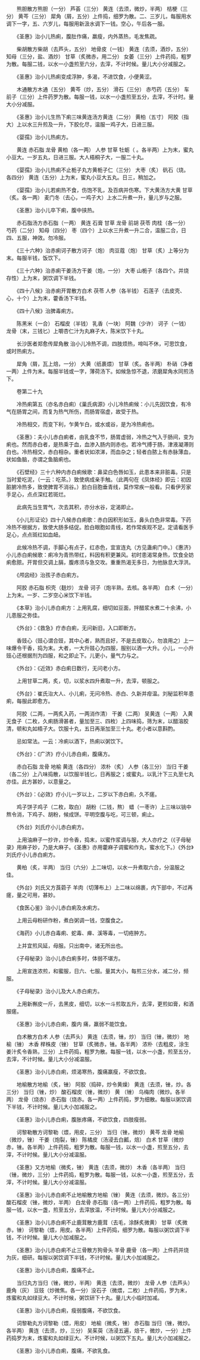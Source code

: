 <!-- { "loadSidebar": true } -->
　　熊胆散方熊胆（一分） 芦荟（三分） 黄连（去须，微炒，半两） 桔梗（三分） 黄芩（三分） 犀角（屑，五分）上件捣，细罗为散。二、三岁儿，每服用水调下一字，五、六岁儿，每服用新汲水调下一钱。空心，午后各一服。

　　《圣惠》治小儿热痢，腹肚作痛，羸瘦，内外蒸热，毛发焦疏。

　　柴胡散方柴胡（去芦头，五分） 地骨皮（一钱） 黄连（去须，酒炒，五分） 知母（三分，盐、酒炒） 甘草（炙微赤，用二分） 女萎（三分）上件药捣，粗罗为散。每服二钱，以水一小盏煎至六分，去滓，不计时候。量儿大小分减服之。

　　《圣惠》治小儿热痢变成浮肿，多渴，不进饮食，小便黄涩。

　　木通散方木通（五分） 黄芩（炒，五分） 滑石（三分） 赤芍药（五分） 车前子（三分）上件药罗为散。每服一钱，以水一小盏煎至五分，去滓，不计时。量大小分减服。

　　《圣惠》治小儿生热下痢三味黄连汤方黄连（二分） 黄柏（五寸） 阿胶（指大）上以水三升煎及一升，下胶化尽，温服一鸡子大，日进三服。

　　《婴孺》治小儿热痢方。

　　黄连 赤石脂 龙骨 黄柏（各一两） 人参 甘草 牡蛎（ 。各半两）上为末，蜜丸小豆大。一岁五丸，日进三服。大人梧桐子大，一服二十丸。

　　《婴孺》治小儿热痢不止栀子丸方黄栀子仁（三分） 大枣（炙） 矾石（烧。各四分） 黄连（五分）上为末，蜜丸小豆大五丸。日三，稍加之。

　　《婴孺》治小儿若痢热不食，伤饱不乳，及百病并伤寒。下大黄汤方大黄 甘草（炙。各一两） 麦门冬（去心，一鸡子大）上水二升煮一升，量儿岁与之服。

　　《圣惠》治小儿卒下痢，腹中挟热。

　　赤石脂汤方赤石脂（一两） 黄连 石膏 甘草 龙骨 前胡 茯苓 肉桂（各一分） 芍药（二分） 知母（四分） 枣（四个）上以水三升煮一升二合，温服二合，日四、五服，神效。勿冷服。

　　《三十六种》治赤痢诃子散方诃子（炮） 肉豆蔻（炮） 甘草（炙）上等分为末。每服半钱，饭饮下。

　　《三十六种》治赤痢干姜汤方干姜（炮，一分） 大枣 山栀子（各四个。并烧存性）上为末，粥饮调下半钱。

　　《四十八候》治赤痢开胃散方白术 茯苓 人参（各半钱） 石莲子（去皮壳、心，十个）上为末，藿香汤下半钱。

　　《四十八候》治脾毒痢方。

　　陈黑米（一合） 石榴皮（半钱） 乳香（一块） 阿魏（少许） 诃子（一钱） 龙骨（末，三钱匕）上嚼杏仁汁为丸麻子大，陈米饮下十丸。

　　长沙医者郑愈传犀角散 治小儿冷热不调，四肢烦热，啼叫不休，可思饮食，或时热痢方。

　　犀角（屑，瓦上焙，一分） 大黄（纸裹煨） 甘草（炙。各半两） 朴硝（净者一两）上件为末。每服半钱或一字，薄荷汤下。如候急惊不退，浓磨犀角水同煎汤下。

　　卷第二十九

　　冷热痢第五（亦名赤白痢）《巢氏病源》小儿冷热痢候：小儿先因饮食，有冷气在肠胃之间，而复为热气所伤，而肠胃宿虚，故受于热。

　　冷热相交，而变下利，乍黄乍白，或水或谷，是为冷热痢也。

　　《圣惠》：夫小儿赤白痢者，由乳食不节，肠胃虚弱，冷热之气入于肠间，变为痢也。然而赤白者，是热乘于血，血渗入肠内则赤也。若冷气搏于肠，津液凝滞则白也。冷热相交，赤白相杂。重者状如浓涕，而血杂之；轻者白脓上有赤脉薄血，状如鱼脑，亦谓之鱼脑痢也。

　　《石壁经》三十六种内赤白痢候歌：鼻梁白色唇如玉，此患本来非脏毒。只是当时爱吃泥，（一云：吃茶。）致使病成亲手触。（此两句在《凤体经》即云：初因脏腑冷热多，致使脾胃不消谷。）脸白目胞垂青线，莫作常疾一般看。只看伊芳家手足心，点点深红若斑烂。

　　此病先当生胃气，次去其积，亦分水谷，定渴即止。

　　《小儿形证论》四十八候赤白痢歌：赤白因积形如玉，鼻头白色非常毒。下药冷热不根据方，致使大肠多结促。脸白眼胞如青线，若作常疾观不足。定请看医手足心，点点斑红如血衄。

　　此候冷热不调，手脚心有点子，红赤色，宜宣连丸（方见蛊痢门中。）《惠济》小儿赤白痢候歌：痢冷为青热带红，料因有积更兼风。初时患渴常身热，饮食全妨痢愈脓。开胃但交调上膈，腹疼须与急交攻。重重热渴无多日，为他脉息大浮洪。

　　《颅囟经》治孩子赤白痢方。

　　阿胶 赤石脂 枳壳（麸炒） 龙骨 诃子（炮半熟，去核。各半两） 白术（一分）上为末。一岁、二岁空心米饮下半钱。

　　《本草》治小儿赤白痢方：上用乳腐，细切如豆面，拌醋浆水煮二十余沸，小儿患服之弥佳。

　　《外台》：《救急》疗赤白痢，无问新旧，入口即断方。

　　香豉心（豉心谓合豉，其中心者，熟而且好，不是去皮取心，勿浪用之）上一味爆令干香，捣为末。大者，一大升豉心为四服，服别以酒一大升。小儿，一小升豉心还根据剂为四服，和之即止下。儿更小，量气力与之。

　　《外台》：《近效》赤白痢日数行，无问老小方。

　　上用甘草二两，炙，切，以浆水四升煮取一升，去滓，顿服之。

　　《外台》：崔氏治大人、小儿痢，无问冷热、赤白、久新并疳温。刘秘监积年患痢，每服此即愈方。

　　阿胶（二两，一两炙入药，一两消作清） 干姜（二两） 吴黄连（一两） 入黄无食子（二枚，久痢肠滑甚者，量加至三、四枚）上四味捣，筛为末，以醋溶胶清，顿和丸如梧子大。饮服十丸，五日再渐加至三十丸。老小者以意斟酌。

　　忌如常法。一云：冷痢以酒下，热痢以粥饮下。

　　《外台》：《广济》疗小儿赤白痢，腹痛方。

　　赤白石脂 龙骨 地榆 黄连（各四分） 浓朴（炙） 人参（各三分） 当归 干姜（各二分）上八味捣散，以饮服半钱匕，日再服之；或蜜丸，以乳汁下三丸至七丸亦佳。此方甚妙，以意量之。

　　《外台》：《必效》疗小儿一岁以上，二岁以下赤白痢，久不瘥。

　　鸡子饼子鸡子（二枚，取白） 胡粉（二钱，熬） 蜡（一枣许）上三味以铫中熬令消，下鸡子、胡粉，候成饼。平明空腹与吃，可三顿，痢止。

　　《外台》刘氏疗小儿赤白痢方。

　　上用油麻子一抄许，炒令香，捣末，以蜜作浆调与服，大人亦疗之（《子母秘录》用麻子妙，乃是大麻子。《圣惠》亦用藿麻子调蜜和作丸，蜜水化下。）《外台》刘氏疗小儿赤白痢方。

　　黄柏（炙，半两） 当归（六分）上二味切，以水一升煮取六合，分温服之佳。

　　《外台》刘氏又方莨菪子 羊肉（切薄布上）上二味以绵裹，内下部中，不过再瘥，量之可用，甚妙。

　　《食医心鉴》治小儿赤白痢及水痢方。

　　上用云母粉研作粉，煮白粥调一钱，空腹食之。

　　《海药》小儿赤白毒痢、蛇毒、瘅、溪等毒，一切疮肿方。

　　上并宜煎风延，母服。只出南中，诸无所出也。

　　《子母秘录》治小儿赤白痢多时，体弱不堪方。

　　上用宣连浓煎，和蜜服，日六、七服。量其大小，每煎三分水，减二分，频服。

　　《子母秘录》治小儿及大人赤白痢方。

　　上用新槲皮一斤，去黑皮，细切，以水一斗煎取五升，去滓，更煎如膏，和酒服瘥。

　　《圣惠》治小儿赤白痢，腹内 痛，羸弱不能饮食。

　　白术散方白术 人参（去芦头） 黄连（去须，锉，炒） 当归（锉，微炒） 地榆（锉） 木香 榉株皮（锉） 甘草（炙微赤，锉。各半两） 浓朴（去粗皮，涂生姜汁炙令香熟，三分）上件药捣，粗罗为散。每服一钱，以水一小盏，煎至五分，去滓，不计时候。量儿大小分减温服。

　　《圣惠》治小儿赤白痢，烦渴寒热，腹痛羸瘦，不欲饮食。

　　地榆散方地榆（炙，锉） 阿胶（捣碎，炒令黄燥） 黄连（去须，锉，炒。各三分） 当归（锉，炒） 酸石榴皮（锉，微炒） 黄 （锉） 乌梅肉（微炒。各半两） 龙骨（烧赤） 赤石脂（烧赤。各一两）上件药捣，罗为细散。每服以粥饮调下半钱，不计时候。量儿大小加减服之。

　　《圣惠》治小儿赤白痢，腹胀疼痛，不欲饮食，四肢瘦弱。

　　诃黎勒散方诃黎勒（煨，用皮，三分） 当归（锉，微炒） 黄芩 龙骨 地榆（微炒，锉） 干姜（炮裂，锉） 陈橘皮（汤浸去白瓤，焙） 白术 甘草（微炒赤，锉。各半两）上件药捣，粗罗为散。每服一钱，以水一小盏，煎至五分，去滓，不计时候。量儿大小分减温服。

　　《圣惠》又方地榆（微炙，锉） 黄连（去须，微炒） 木香（各半两） 当归（锉，微炒，三分）上件药捣，粗罗为散。每服一钱，以水一小盏，煎至五分，去滓，不计时候。量儿大小分减温服。

　　《圣惠》治小儿赤白痢不止地榆散方地榆（锉） 黄连（去须，微炒。各三分） 酸石榴皮（锉，微炒，半两） 白龙骨 赤石脂（各一两）上件药捣，粗罗为散。每服一钱，以水一盏，煎至五分，去滓放温，不计时候。量儿大小分减服之。

　　《圣惠》治小儿赤白痢不止鹿茸散方鹿茸（去毛，涂酥炙微黄） 甘草（炙微赤，锉） 诃黎勒（煨，用皮。各半两）上件药捣，细罗为散。每服以粥饮调下半钱，不计时候。量儿大小加减服之。

　　《圣惠》治小儿赤白痢不止三骨散方狗骨头 羊骨 鹿骨（各一两）上件药并烧为灰，细研。每服以粥饮调下半钱，不计时候。量儿大小加减服之。

　　《圣惠》治小儿赤白痢，腹痛不止。

　　当归丸方当归（锉，微炒，半两） 黄连（去须，微炒） 龙骨 人参（去芦头） 鹿角（灰） 豆豉（炒微焦。各一分）没石子（微煨，二枚）上件药捣，罗为末，炼蜜和丸如绿豆大。不计时候，粥饮研下十丸。量儿大小临时加减。

　　《圣惠》治小儿赤白痢，瘦弱腹痛，不欲饮食。

　　词黎勒丸方诃黎勒（煨，用皮） 地榆（微炙，锉） 赤石脂 当归（锉，微炒。各半两） 黄连（去须，炒，三分） 吴茱萸（汤浸五遍，焙干，微炒，一分）上件药捣罗为末，炼蜜和丸如绿豆大。不计时候，以粥饮下五丸。量儿大小加减服之。

　　《圣惠》治小儿赤白痢，腹痛，不欲乳食。

